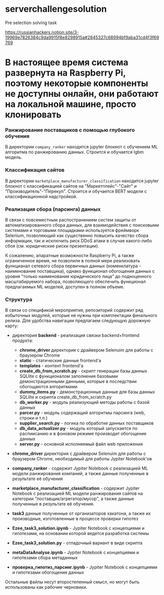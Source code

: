 # serverchallengesolution

Pre selection solving task

https://russianhackers.notion.site/3-19969e7826384c9da9915f8e8298915a#2845327c68994bf9aba31cd4f3f69769

# В настоящее время система развернута на Raspberry Pi, поэтому некоторые компоненты не доступны онлайн, они работают на локальной машине, просто клонировать

### Ранжирование поставщиков с помощью глубокого обучения

В директории `company_ranker` находится jupyter блокнот с обучением ML алгоритма по ранжированию данных. Строится и обучается lgbm модель.

### Классификация сайтов

В директории `marketplace_manufacturer_classification` находится jupyter блокнот с классификацией сайтов на "Маркетплейс"-"Сайт" и "Производитель"-"Перекуп". Строится и обучается BERT модели с классификационной надстройкой.

### Реализация сбора (парсинга) данных

В связи с повсеместным распостранением систем защиты от автоматизированного сбора данных, для взаимодействия с поисковыми системами и торговыми площадками используется фреймворк Selenium, позволяющий как существенно повысить качество сбора информации, так и исключить риск DDoS атаки в случае какого-либо сбоя (см. юридические риски презентации).

К сожалению, апаратные возможности Raspberry Pi, а также ограниченное время, не позволили в полной мере реализовать функцианал сетевого сбора первичных данных  (номенклатура - наименование поставщика), однако функционал обогощения данных с уровня "только наименования юридического лица" до подноценного масштабируемого набора, позволяющего обеспечить функционал предлагаемых ML моделей, доступен в полном объеме.

### Структура

В связи со спецификой мероприятия, репозиторий содержит ряд избыточных модулей, которые не нужны при комплектации финального релиза. Для удобства навигации предлагаем следующую дорожную карту:

* директория **backend** - реализация связки backend+frontend продукта:

  * **chrome_driver** директория с драйвером Selenuim для работы с браузером Chrome
  * **static** - статические данные frontend'a
  * **templates** - контент frontend'a
  * **create_db_from_scratch.py** - скрипт генерации базы данных SQLlite с функционалом заполнения базовыми демонстрационными данными, которые в последствии обогощаются алгоритмами
  * **dummy_items.py** - демонстрационные данные для базы данных SQLlite и скрипта create_db_from_scratch.py
  * **db_worker.py** - модуль реализующий методы работы с базой данных
  * **parcer.py** - модуль содержащий алгоритмы парсинга (web, строки и т.п.)
  * **supplier_search.py** - логика по обработке данных поставщиков
  * **db_data_actualizer.py** - модуль который запускается по распиисанию и в фоновом режиме производит обогощение данных
  * **server.py** - основной исполняемый файл web приложения
* **chrome_driver** директория с драйвером Selenuim для работы с браузером Chrome, необходимый для работы Jypiter Notebook'ов
* **company_ranker** - содержит Jypiter Notebook c реализацией ML модели ранжирования компаний, а также данные полученные в результате её обучения
* **marketplace_manufacturer_classification** - содержит Jypiter Notebook c реализацией ML модели ранжирования сайтов на категории "поставщик/агрегатор/мусор", а также данные полученные в результате её обучения.
* **task3** данные полученные от организаторов хакатона, а также их производные, изготовленные в процессе проверки гипотез
* **Ezee_task3_solution.ipynb** - Jypiter Notebook с концепциями и гипотезами, на основании которой ведется разработка системы
* **Ezee_task3_solution.py** - отладочный вариант в виде скрипта
* **metaDataAnalyse.ipynb** - Jypiter Notebook с концепциями и гипотезами сбора метаданных
* **проверка_гипотиз_парсинг.ipynb** - Jypiter Notebook с концепциями и гипотезами обогощения данных

Остальные файлы несут второстепенный смысл, но могут быть использованы как рабочие черновики.
